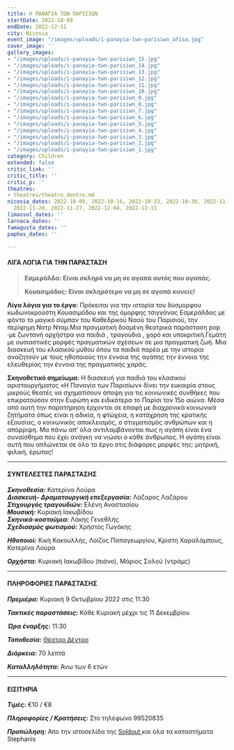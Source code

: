 ```yaml
---
title: Η ΠΑΝΑΓΙΑ ΤΩΝ ΠΑΡΙΣΙΩΝ
startDate: 2022-10-09
endDate: 2022-12-11
city: Nicosia
event_image: "/images/uploads/i-panayia-twn-parisiwn_afisa.jpg"
cover_image: ''
gallery_images:
- "/images/uploads/i-panayia-twn-parisiwn_15.jpg"
- "/images/uploads/i-panayia-twn-parisiwn_14.jpg"
- "/images/uploads/i-panayia-twn-parisiwn_13.jpg"
- "/images/uploads/i-panayia-twn-parisiwn_12.jpg"
- "/images/uploads/i-panayia-twn-parisiwn_11.jpg"
- "/images/uploads/i-panayia-twn-parisiwn_10.jpg"
- "/images/uploads/i-panayia-twn-parisiwn_9.jpg"
- "/images/uploads/i-panayia-twn-parisiwn_8.jpg"
- "/images/uploads/i-panayia-twn-parisiwn_7.jpg"
- "/images/uploads/i-panayia-twn-parisiwn_6.jpg"
- "/images/uploads/i-panayia-twn-parisiwn_5.jpg"
- "/images/uploads/i-panayia-twn-parisiwn_4.jpg"
- "/images/uploads/i-panayia-twn-parisiwn_3.jpg"
- "/images/uploads/i-panayia-twn-parisiwn_2.jpg"
- "/images/uploads/i-panayia-twn-parisiwn_1.jpg"
category: Children
extended: false
critic_link: ''
critic_title: ''
critic_p: ''
theatres:
- theatres/theatro_dentro.md
nicosia_dates: 2022-10-09, 2022-10-16, 2022-10-23, 2022-10-30, 2022-11-06, 2022-11-13,
  2022-11-20, 2022-11-27, 2022-12-04, 2022-12-11
limassol_dates: ''
larnaca_dates: ''
famagusta_dates: ''
paphos_dates: ''

---
```

#### ΛΙΓΑ ΛΟΓΙΑ ΓΙΑ ΤΗΝ ΠΑΡΑΣΤΑΣΗ

> **Εσμεράλδα: Είναι σκληρό να μη σε αγαπά αυτός που αγαπάς.**
>
> **Κουασιμόδος: Είναι σκληρότερο να μη σε αγαπά κανείς!**

**Λίγα λόγια για το έργο:** Πρόκειται για την ιστορία του δύσμορφου κωδωνοκρούστη Κουασιμόδου και της όμορφης τσιγγάνας Εσμεράλδας με φόντο το μαγικό σύμπαν του Καθεδρικού Ναού του Παρισιού, την περίφημη Νοτρ Νταμ.Μια πραγματική δοσμένη θεατρικά παράσταση pop ·με ζωντανή ορχήστρα για παιδιά , τραγούδια , χορό και υποκριτική.Γεμάτη με ουσιαστικές μορφές πραγματικών σχέσεων σε μια πραγματική ζωή. Μια διασκευή του κλασικού μύθου όπου τα παιδιά παρέα με την ιστορία αναζητούν με τους ηθοποιούς την έννοια της αγάπης την έννοια της ελευθερίας την έννοια της πραγματικής χαράς.

**Σκηνοθετικό σημείωμα:** Η διασκευή για παιδιά του κλασικού αριστουργήματος «Η Παναγία των Παρισίων» δίνει την ευκαιρία στους μικρούς θεατές να σχηματίσουν άποψη για τις κοινωνικές συνθήκες που επικρατούσαν στην Ευρώπη και ειδικότερα το Παρίσι τον 15ο αιώνα. Μέσα από αυτή την παρατήρηση έρχονται σε επαφή με διαχρονικά κοινωνικά ζητήματα όπως είναι η αδικία, η φτώχεια, η κατάχρηση της κρατικής εξουσίας, ο κοινωνικός αποκλεισμός, ο στιγματισμός ανθρώπων και η απόρριψη. Μα πάνω απ’ όλα αντιλαμβάνονται πως η αγάπη είναι ένα συναίσθημα που έχει ανάγκη να νιώσει ο κάθε άνθρωπος. Η αγάπη είναι αυτή που απλώνεται σε όλο το έργο στις διάφορες μορφές της: μητρική, φιλική, έρωτας!

***

#### ΣΥΝΤΕΛΕΣΤΕΣ ΠΑΡΑΣΤΑΣΗΣ

**_Σκηνοθεσία:_** Κατερίνα Λούρα  
**_Διασκευή- Δραματουργική επεξεργασία:_** Λάζαρος Λαζάρου  
**_Στιχουργός τραγουδιών:_** Eλένη Αναστασίου  
**_Μουσική:_** Kυριακή Ιακωβίδου  
**_Σκηνικά-κοστούμια:_** Λάκης Γενεθλής  
**_Σχεδιασμός φωτισμού:_** Χρήστος Γωγάκης

**_Ηθοποιοί:_** Kική Κακουλλής, Λοίζος Παπαγεωργίου, Κρίστη Χαραλάμπους, Κατερίνα Λούρα

**_Ορχήστα:_** Κυριακή Ιακωβίδου (πιάνο), Μάριος Σολού (ντράμς)

***

#### ΠΛΗΡΟΦΟΡΙΕΣ ΠΑΡΑΣΤΑΣΗΣ

**_Πρεμιέρα:_** Κυριακή 9 Οκτωβρίου 2022 στις 11:30

**_Τακτικές παραστάσεις:_** Κάθε Κυριακή μέχρι τις 11 Δεκεμβρίου

**_Ώρα έναρξης:_** 11:30

**_Τοποθεσία:_** [Θέατρο Δέντρο](?#map)

 **_Διάρκεια:_** 70 λεπτά

**_Καταλληλότητα:_** Άνω των 6 ετών

***

#### ΕΙΣΙΤΗΡΙΑ

**_Τιμές:_** €10 / €8

**_Πληροφορίες / Κρατήσεις:_** Στο τηλέφωνο 99520835

**_Προπώληση:_** Απο την ιστοσελίδα της [Soldout ](https://www.soldoutticketbox.com/i-panagia-ton-parision-theatro-dentro-2022/?lang=en)και όλα τα καταστήματα Stephanis